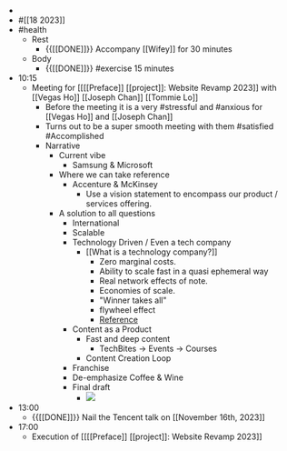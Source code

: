 - 
- #[[18 2023]]
- #health
    - Rest
        - {{[[DONE]]}}  Accompany [[Wifey]] for 30 minutes
    - Body
        - {{[[DONE]]}}  #exercise 15 minutes
- 10:15
    - Meeting for [[[[Preface]] [[project]]: Website Revamp 2023]] with [[Vegas Ho]] [[Joseph Chan]] [[Tommie Lo]]
        - Before the meeting it is a very #stressful and #anxious for [[Vegas Ho]] and [[Joseph Chan]]
        - Turns out to be a super smooth meeting with them #satisfied #Accomplished
        - Narrative
            - Current vibe
                - Samsung & Microsoft
            - Where we can take reference
                - Accenture & McKinsey
                    - Use a vision statement to encompass our product / services offering.
            - A solution to all questions
                - International
                - Scalable
                - Technology Driven / Even a tech company
                    - [[What is a technology company?]]
                        - Zero marginal costs.
                        - Ability to scale fast in a quasi ephemeral way
                        - Real network effects of note.
                        - Economies of scale.
                        - "Winner takes all"
                        - flywheel effect
                        - [Reference](https://www.linkedin.com/posts/tomfgoodwin_wework-is-going-into-bankruptcy-but-not-activity-7128077376185352192-rLlx?utm_source=share&utm_medium=member_desktop)
                - Content as a Product
                    - Fast and deep content
                        - TechBites -> Events -> Courses
                    - Content Creation Loop
                - Franchise
                - De-emphasize Coffee & Wine
                - Final draft
                    - ![](https://firebasestorage.googleapis.com/v0/b/firescript-577a2.appspot.com/o/imgs%2Fapp%2FChaChaanTengv3%2FJL_4cTgq_C.jpeg?alt=media&token=b5e8312e-e84c-47f1-9718-7fc5e0b5da78)
- 13:00
    - {{[[DONE]]}}  Nail the Tencent talk on [[November 16th, 2023]]
- 17:00
    - Execution of [[[[Preface]] [[project]]: Website Revamp 2023]]
